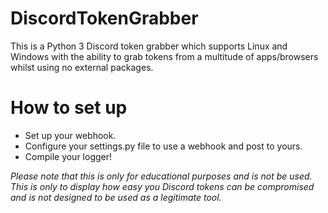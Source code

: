 # DiscordTokenGrabber
This is a Python 3 Discord token grabber which supports Linux and Windows with the ability to grab tokens from a multitude of apps/browsers whilst using no external packages.

# How to set up
* Set up your webhook.
* Configure your settings.py file to use a webhook and post to yours.
* Compile your logger!

*Please note that this is only for educational purposes and is not be used. This is only to display how easy you Discord tokens can be compromised and is not designed to be used as a legitimate tool.*
